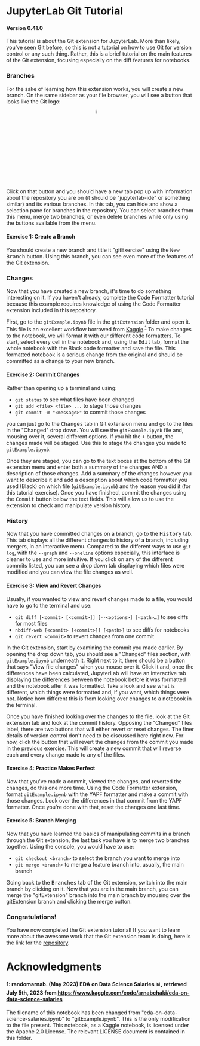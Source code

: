 # JupyterLab Git Tutorial
#### Version 0.41.0

This tutorial is about the Git extension for JupyterLab. More than likely, you've seen Git before, so this is not a tutorial on how to use Git for version control or any such thing. Rather, this is a brief tutorial on the main features of the Git extension, focusing especially on the diff features for notebooks.

### Branches

For the sake of learning how this extension works, you will create a new branch. On the same sidebar as your file browser, you will see a button that looks like the Git logo:

<img
     style="display: block;
            margin-left: auto;
            margin-right: auto;
            width: 5%;"
     src="https://cdn3.iconfinder.com/data/icons/social-media-2169/24/social_media_social_media_logo_git-64.png"
/>

Click on that button and you should have a new tab pop up with information about the repository you are on (it should be "jupyterlab-ide" or something similar) and its various branches. In this tab, you can hide and show a selection pane for branches in the repository. You can select branches from this menu, merge two branches, or even delete branches while only using the buttons available from the menu.

#### Exercise 1: Create a Branch

You should create a new branch and title it "gitExercise" using the <kbd>New Branch</kbd> button. Using this branch, you can see even more of the features of the Git extension.

### Changes

Now that you have created a new branch, it's time to do something interesting on it. If you haven't already, complete the Code Formatter tutorial because this example requires knowledge of using the Code Formatter extension included in this repository.

First, go to the ```gitExample.ipynb``` file in the ```gitExtension``` folder and open it. This file is an excellent workflow borrowed from [Kaggle](https://www.kaggle.com/).<sup>[1](#kagglebook)</sup> To make changes to the notebook, we will format it with our different code formatters. To start, select every cell in the notebook and, using the <kbd>Edit</kbd> tab, format the whole notebook with the Black code formatter and save the file. This formatted notebook is a serious change from the original and should be committed as a change to your new branch.

#### Exercise 2: Commit Changes

Rather than opening up a terminal and using:
- ```git status``` to see what files have been changed
- ```git add <file> <file> ...``` to stage those changes
- ```git commit -m "<message>"``` to commit those changes

you can just go to the <kbd>Changes</kbd> tab in Git extension menu and go to the files in the "Changed" drop down. You will see the ```gitExample.ipynb``` file and, mousing over it, several different options. If you hit the <kbd>+</kbd> button, the changes made will be staged. Use this to stage the changes you made to ```gitExample.ipynb```.

Once they are staged, you can go to the text boxes at the bottom of the Git extension menu and enter both a summary of the changes AND a description of those changes. Add a summary of the changes however you want to describe it and add a description about which code formatter you used (Black) on which file (```gitExample.ipynb```) and the reason you did it (for this tutorial exercise). Once you have finished, commit the changes using the <kbd>Commit</kbd> button below the text fields. This will allow us to use the extension to check and manipulate version history.

### History

Now that you have committed changes on a branch, go to the <kbd>History</kbd> tab. This tab displays all the different changes to history of a branch, including mergers, in an interactive menu. Compared to the different ways to use ```git log```, with the ```--graph``` and ```--oneline``` options especially, this interface is cleaner to use and more intuitive. If you click on any of the different commits listed, you can see a drop down tab displaying which files were modified and you can view the file changes as well.

#### Exercise 3: View and Revert Changes

Usually, if you wanted to view and revert changes made to a file, you would have to go to the terminal and use:
- ```git diff [<commit> [<commit>]] [--<options>] [<path>…​]``` to see diffs for most files
- ```nbdiff-web [<commit> [<commit>]] [<path>]``` to see diffs for notebooks
- ```git revert <commit>``` to revert changes from one commit

In the Git extension, start by examining the commit you made earlier. By opening the drop down tab, you should see a "Changed" files section, with ```gitExample.ipynb``` underneath it. Right next to it, there should be a button that says "View file changes" when you mouse over it. Click it and, once the differences have been calculated, JupyterLab will have an interactive tab displaying the differences between the notebook before it was formatted and the notebook after it was formatted. Take a look and see what is different, which things were formatted and, if you want, which things were not. Notice how different this is from looking over changes to a notebook in the terminal.

Once you have finished looking over the changes to the file, look at the Git extension tab and look at the commit history. Opposing the "Changed" files label, there are two buttons that will either revert or reset changes. The finer details of version control don't need to be discussed here right now. For now, click the button that will revert the changes from the commit you made in the previous exercise. This will create a new commit that will reverse each and every change made to any of the files.

#### Exercise 4: Practice Makes Perfect

Now that you've made a commit, viewed the changes, and reverted the changes, do this one more time. Using the Code Formatter extension, format ```gitExample.ipynb``` with the YAPF formatter and make a commit with those changes. Look over the differences in that commit from the YAPF formatter. Once you're done with that, reset the changes one last time.

#### Exercise 5: Branch Merging

Now that you have learned the basics of manipulating commits in a branch through the Git extension, the last task you have is to merge two branches together. Using the console, you would have to use:
- ```git checkout <branch>``` to select the branch you want to merge into
- ```git merge <branch>``` to merge a feature branch into, usually, the main branch

Going back to the <kbd>Branches</kbd> tab of the Git extension, switch into the main branch by clicking on it. Now that you are in the main branch, you can merge the "gitExtension" branch into the main branch by mousing over the gitExtension branch and clicking the merge button.

### Congratulations!

You have now completed the Git extension tutorial! If you want to learn more about the awesome work that the Git extension team is doing, here is the link for the [repository](https://github.com/jupyterlab/jupyterlab-git).

# Acknowledgments

#### <a name="kagglebook">1</a>: randomarnab. (May 2023) EDA on Data Science Salaries 📊, retrieved July 5th, 2023 from https://www.kaggle.com/code/arnabchaki/eda-on-data-science-salaries

The filename of this notebook has been changed from "eda-on-data-science-salaries.ipynb" to "gitExample.ipynb". This is the only modification to the file present. This notebook, as a Kaggle notebook, is licensed under the Apache 2.0 License. The relevant LICENSE document is contained in this folder.